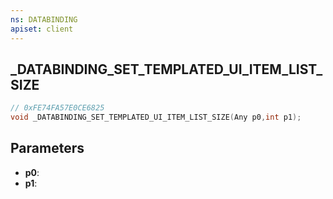 ```yaml
---
ns: DATABINDING
apiset: client
---
```

## _DATABINDING_SET_TEMPLATED_UI_ITEM_LIST_SIZE

```c
// 0xFE74FA57E0CE6825
void _DATABINDING_SET_TEMPLATED_UI_ITEM_LIST_SIZE(Any p0,int p1);
```


## Parameters
* **p0**:
* **p1**:



